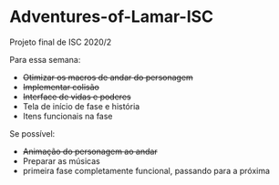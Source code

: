 # Adventures-of-Lamar-ISC
Projeto final de ISC 2020/2

Para essa semana:
- ~~Otimizar os macros de andar do personagem~~
- ~~Implementar colisão~~
- ~~Interface de vidas e poderes~~
- Tela de início de fase e história
- Itens funcionais na fase

Se possível:
- ~~Animação do personagem ao andar~~
- Preparar as músicas
- primeira fase completamente funcional, passando para a próxima
